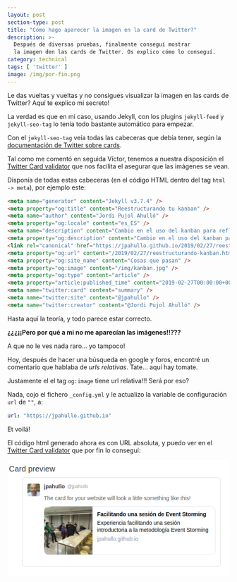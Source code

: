 ```yaml
---
layout: post
section-type: post
title: "Cómo hago aparecer la imagen en la card de Twitter?"
description: >-
  Después de diversas pruebas, finalmente conseguí mostrar
  la imagen den las cards de Twitter. Os explico cómo lo conseguí.
category: technical
tags: [ 'twitter' ]
image: /img/por-fin.png
---
```


Le das vueltas y vueltas y no consigues visualizar la imagen
en las cards de Twitter? Aquí te explico mi secreto!

<!--excerpt-->

La verdad es que en mi caso, usando Jekyll, con los plugins 
`jekyll-feed` y `jekyll-seo-tag` lo tenía todo bastante 
automático para empezar.

Con el `jekyll-seo-tag` veía todas las cabeceras que debía tener,
según la [documentación de Twitter sobre cards].

Tal como me comentó en seguida Víctor, tenemos a nuestra disposición
el [Twitter Card validator] que nos facilita el asegurar que las
imágenes se vean.

Disponía de todas estas cabeceras (en el código HTML dentro del tag `html -> meta`),
por ejemplo este:

```html
<meta name="generator" content="Jekyll v3.7.4" />
<meta property="og:title" content="Reestructurando tu kanban" />
<meta name="author" content="Jordi Pujol Ahulló" />
<meta property="og:locale" content="es_ES" />
<meta name="description" content="Cambio en el uso del kanban para reflejar mejor las necesidades en tu día a dia" />
<meta property="og:description" content="Cambio en el uso del kanban para reflejar mejor las necesidades en tu día a dia" />
<link rel="canonical" href="https://jpahullo.github.io/2019/02/27/reestructurando-kanban.html" />
<meta property="og:url" content="/2019/02/27/reestructurando-kanban.html" />
<meta property="og:site_name" content="Cosas que pasan" />
<meta property="og:image" content="/img/kanban.jpg" />
<meta property="og:type" content="article" />
<meta property="article:published_time" content="2019-02-27T00:00:00+00:00" />
<meta name="twitter:card" content="summary" />
<meta name="twitter:site" content="@jpahullo" />
<meta name="twitter:creator" content="@Jordi Pujol Ahulló" />
``` 

Hasta aquí la teoría, y todo parece estar correcto.

**¿¿¿¡¡Pero por qué a mi no me aparecían las imágenes!!???**

A que no le ves nada raro... yo tampoco!

Hoy, después de hacer una búsqueda en google y foros, encontré un comentario
que hablaba de *urls relativas*. Tate... aquí hay tomate.

Justamente el el tag `og:image` tiene url relativa!!! Será por eso?

Nada, cojo el fichero `_config.yml` y le actualizo la variable de configuración
`url` de `""`, a:

```yml
url: "https://jpahullo.github.io"
```

Et voilá!

El código html generado ahora es con URL absoluta, y puedo ver en el
[Twitter Card validator] que por fin lo conseguí:

![Usa url absoluta y no relativas en tus cabeceras](/img/por-fin.png)

[documentación de Twitter sobre cards]: https://developer.twitter.com/en/docs/tweets/optimize-with-cards/guides/getting-started
[Twitter Card validator]: https://cards-dev.twitter.com/validator
